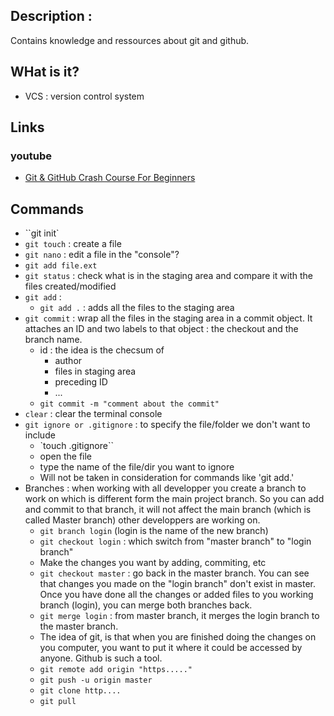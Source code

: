 
## Description : 
Contains knowledge and ressources about git and github.

## WHat is it?
  * VCS : version control system
## Links

### youtube 
  * [Git & GitHub Crash Course For Beginners](https://www.youtube.com/watch?v=SWYqp7iY_Tc)

## Commands
 * ``git init`
 * `git touch` : create a file
 * `git nano` : edit a file in the "console"?
 * `git add file.ext`
 * `git status` : check what is in the staging area and compare it with the files created/modified
 * `git add` :
   * `git add .` : adds all the files to the staging area
 * `git commit` : wrap all the files in the staging area in a commit object. It attaches an ID and two labels to that object  : the checkout and the branch name.
   * id : the idea is the checsum of 
     * author
     * files in staging area
     * preceding ID
     * ...
   * `git commit -m "comment about the commit"`
 * `clear` : clear the terminal console
 * `git ignore or .gitignore` : to specify the file/folder we don't want to include
   * `touch .gitignore``
   * open the file 
   * type the name of the file/dir you want to ignore
   * Will not be taken in consideration for commands like 'git add.'
 * Branches : when working with all developper you create a branch to work on which is different form the main project branch. So you can add and commit to that branch, it will not affect the main branch (which is called Master branch) other developpers are working on.
   * `git branch login` (login is the name of the new branch)
   * `git checkout login` : which switch from "master branch" to "login branch"
   * Make the changes you want by adding, commiting, etc
   * `git checkout master` : go back in the master branch. You can see that changes you made on the "login branch" don't exist in master. Once you have done all the changes or added files to you working branch (login), you can merge both branches back.
   * `git merge login` : from master branch, it merges the login branch to the master branch.
   * The idea of git, is that when you are finished doing the changes on you computer, you want to put it where it could be accessed by anyone. Github is such a tool.
   * `git remote add origin "https....."`
   * `git push -u origin master`
   * `git clone http....`
   * `git pull`
   
   
   
   
